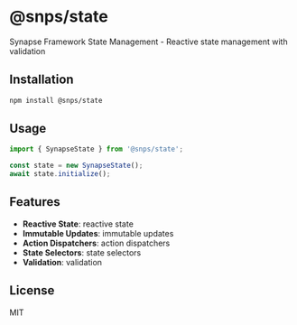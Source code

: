 # @snps/state

Synapse Framework State Management - Reactive state management with validation

## Installation

```bash
npm install @snps/state
```

## Usage

```typescript
import { SynapseState } from '@snps/state';

const state = new SynapseState();
await state.initialize();
```

## Features

- **Reactive State**: reactive state
- **Immutable Updates**: immutable updates
- **Action Dispatchers**: action dispatchers
- **State Selectors**: state selectors
- **Validation**: validation

## License

MIT

